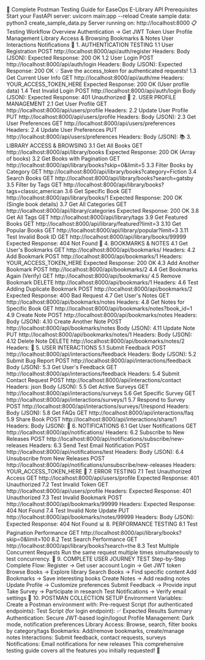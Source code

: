 🚀 Complete Postman Testing Guide for EaseOps E-Library API
Prerequisites
Start your FastAPI server: uvicorn main:app --reload
Create sample data: python3 create_sample_data.py
Server running on: http://localhost:8000
📋 Testing Workflow Overview
Authentication → Get JWT Token
User Profile Management
Library Access & Browsing
Bookmarks & Notes
User Interactions
Notifications
🔐 1. AUTHENTICATION TESTING
1.1 User Registration
POST http://localhost:8000/api/auth/register
Headers:
Body (JSON):
Expected Response: 200 OK
1.2 User Login
POST http://localhost:8000/api/auth/login
Headers:
Body (JSON):
Expected Response: 200 OK
💡 Save the access_token for authenticated requests!
1.3 Get Current User Info
GET http://localhost:8000/api/auth/me
Headers:
YOUR_ACCESS_TOKEN_HERE
Expected Response: 200 OK (User profile data)
1.4 Test Invalid Login
POST http://localhost:8000/api/auth/login
Body (JSON):
Expected Response: 401 Unauthorized
👤 2. USER PROFILE MANAGEMENT
2.1 Get User Profile
GET http://localhost:8000/api/users/profile
Headers:
2.2 Update User Profile
PUT http://localhost:8000/api/users/profile
Headers:
Body (JSON):
2.3 Get User Preferences
GET http://localhost:8000/api/users/preferences
Headers:
2.4 Update User Preferences
PUT http://localhost:8000/api/users/preferences
Headers:
Body (JSON):
📚 3. LIBRARY ACCESS & BROWSING
3.1 Get All Books
GET http://localhost:8000/api/library/books
Expected Response: 200 OK (Array of books)
3.2 Get Books with Pagination
GET http://localhost:8000/api/library/books?skip=0&limit=5
3.3 Filter Books by Category
GET http://localhost:8000/api/library/books?category=Fiction
3.4 Search Books
GET http://localhost:8000/api/library/books?search=gatsby
3.5 Filter by Tags
GET http://localhost:8000/api/library/books?tags=classic,american
3.6 Get Specific Book
GET http://localhost:8000/api/library/books/1
Expected Response: 200 OK (Single book details)
3.7 Get All Categories
GET http://localhost:8000/api/library/categories
Expected Response: 200 OK
3.8 Get All Tags
GET http://localhost:8000/api/library/tags
3.9 Get Featured Books
GET http://localhost:8000/api/library/featured?limit=3
3.10 Get Popular Books
GET http://localhost:8000/api/library/popular?limit=3
3.11 Test Invalid Book ID
GET http://localhost:8000/api/library/books/99999
Expected Response: 404 Not Found
🔖 4. BOOKMARKS & NOTES
4.1 Get User's Bookmarks
GET http://localhost:8000/api/bookmarks/
Headers:
4.2 Add Bookmark
POST http://localhost:8000/api/bookmarks/1
Headers:
YOUR_ACCESS_TOKEN_HERE
Expected Response: 200 OK
4.3 Add Another Bookmark
POST http://localhost:8000/api/bookmarks/2
4.4 Get Bookmarks Again (Verify)
GET http://localhost:8000/api/bookmarks/
4.5 Remove Bookmark
DELETE http://localhost:8000/api/bookmarks/1
Headers:
4.6 Test Adding Duplicate Bookmark
POST http://localhost:8000/api/bookmarks/2
Expected Response: 400 Bad Request
4.7 Get User's Notes
GET http://localhost:8000/api/bookmarks/notes
Headers:
4.8 Get Notes for Specific Book
GET http://localhost:8000/api/bookmarks/notes?book_id=1
4.9 Create Note
POST http://localhost:8000/api/bookmarks/notes
Headers:
Body (JSON):
4.10 Create Another Note
POST http://localhost:8000/api/bookmarks/notes
Body (JSON):
4.11 Update Note
PUT http://localhost:8000/api/bookmarks/notes/1
Headers:
Body (JSON):
4.12 Delete Note
DELETE http://localhost:8000/api/bookmarks/notes/2
Headers:
💬 5. USER INTERACTIONS
5.1 Submit Feedback
POST http://localhost:8000/api/interactions/feedback
Headers:
Body (JSON):
5.2 Submit Bug Report
POST http://localhost:8000/api/interactions/feedback
Body (JSON):
5.3 Get User's Feedback
GET http://localhost:8000/api/interactions/feedback
Headers:
5.4 Submit Contact Request
POST http://localhost:8000/api/interactions/contact
Headers:
json
Body (JSON):
5.5 Get Active Surveys
GET http://localhost:8000/api/interactions/surveys
5.6 Get Specific Survey
GET http://localhost:8000/api/interactions/surveys/1
5.7 Respond to Survey
POST http://localhost:8000/api/interactions/surveys/1/respond
Headers:
Body (JSON):
5.8 Get FAQs
GET http://localhost:8000/api/interactions/faq
5.9 Share Book
POST http://localhost:8000/api/interactions/share/1
Headers:
Body (JSON):
🔔 6. NOTIFICATIONS
6.1 Get User Notifications
GET http://localhost:8000/api/notifications/
Headers:
6.2 Subscribe to New Releases
POST http://localhost:8000/api/notifications/subscribe/new-releases
Headers:
6.3 Send Test Email Notification
POST http://localhost:8000/api/notifications/test
Headers:
Body (JSON):
6.4 Unsubscribe from New Releases
POST http://localhost:8000/api/notifications/unsubscribe/new-releases
Headers:
YOUR_ACCESS_TOKEN_HERE
🧪 7. ERROR TESTING
7.1 Test Unauthorized Access
GET http://localhost:8000/api/users/profile
Expected Response: 401 Unauthorized
7.2 Test Invalid Token
GET http://localhost:8000/api/users/profile
Headers:
Expected Response: 401 Unauthorized
7.3 Test Invalid Bookmark
POST http://localhost:8000/api/bookmarks/99999
Headers:
Expected Response: 404 Not Found
7.4 Test Invalid Note Update
PUT http://localhost:8000/api/bookmarks/notes/99999
Headers:
Body (JSON):
Expected Response: 404 Not Found
📊 8. PERFORMANCE TESTING
8.1 Test Pagination Performance
GET http://localhost:8000/api/library/books?skip=0&limit=100
8.2 Test Search Performance
GET http://localhost:8000/api/library/books?search=the
8.3 Test Multiple Concurrent Requests
Run the same request multiple times simultaneously to test concurrency.
🎯 9. COMPLETE USER JOURNEY TEST
Step-by-Step Complete Flow:
Register → Get user account
Login → Get JWT token
Browse Books → Explore library
Search Books → Find specific content
Add Bookmarks → Save interesting books
Create Notes → Add reading notes
Update Profile → Customize preferences
Submit Feedback → Provide input
Take Survey → Participate in research
Test Notifications → Verify email settings
📝 10. POSTMAN COLLECTION SETUP
Environment Variables:
Create a Postman environment with:
Pre-request Script (for authenticated endpoints):
Test Script (for login endpoint):
✅ Expected Results Summary
Authentication: Secure JWT-based login/logout
Profile Management: Dark mode, notification preferences
Library Access: Browse, search, filter books by category/tags
Bookmarks: Add/remove bookmarks, create/manage notes
Interactions: Submit feedback, contact requests, surveys
Notifications: Email notifications for new releases
This comprehensive testing guide covers all the features you initially requested! 🚀
